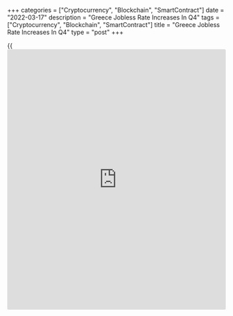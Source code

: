 +++
categories = ["Cryptocurrency", "Blockchain", "SmartContract"]
date = "2022-03-17"
description = "Greece Jobless Rate Increases In Q4"
tags = ["Cryptocurrency", "Blockchain", "SmartContract"]
title = "Greece Jobless Rate Increases In Q4"
type = "post"
+++

{{<iframe id="large-banner" src="https://www.bounty.group/#slide=1.0" width="100%" height="600" scrolling="no" style="border: 0px solid rgb(216, 221, 230); border-radius: 3px;">}}

Greece's unemployment and the jobless rate rose in the fourth quarter,
data from the labor force survey from the Hellenic Statistical Authority
showed on Thursday.

The jobless rate increased to 13.2 percent in the fourth quarter from
13.0 percent in the third quarter. In the same quarter last year, the
unemployment rate was 16.2 percent.

The number of unemployed persons increased by 0.3 percent to 617,431 in
the fourth quarter.

The number of employed persons declined by 1.6 percent to 4.053 million
in the fourth quarter.

In the fourth quarter, the labor market was affected by specific
regulatory measures regarding the operation of businesses as well as by
measures taken to protect public [health][1] and tackle the Covid-19
pandemic in the whole country.

For comments and feedback [contact](https://www.playgroundfx.com/contact/): editorial@rtt[news](https://www.letsplayfx.com/blog/forex-news-website/).com

[Economic News][2]

 **What parts of the world are seeing the best (and worst) economic
performances lately? Click[here][3] to check out our [Econ Scorecard][3]
and find out! See up-to-the-moment [ranking](https://www.playgroundfx.com/blog/crypto-exchange-ranking/)s for the best and worst
performers in [GDP][4], [unemployment rate][5], [inflation][6] and much
more.**

   1. www.rtt[news](https://www.letsplayfx.com/blog/forex-news-website/).com/Content/Health.aspx
   2. www.rtt[news](https://www.letsplayfx.com/blog/forex-news-website/).com/Content/EconomicNews.aspx
   3. www.rtt[news](https://www.letsplayfx.com/blog/forex-news-website/).com/economic-scorecard/world-rank/industrial-production/highest-performance.aspx
   4. www.rtt[news](https://www.letsplayfx.com/blog/forex-news-website/).com/economic-scorecard/world-rank/GDP/highest-performance.aspx
   5. www.rtt[news](https://www.letsplayfx.com/blog/forex-news-website/).com/economic-scorecard/world-rank/unemployment-rate/lowest-performance.aspx
   6. www.rtt[news](https://www.letsplayfx.com/blog/forex-news-website/).com/economic-scorecard/world-rank/CPI/highest-performance.aspx